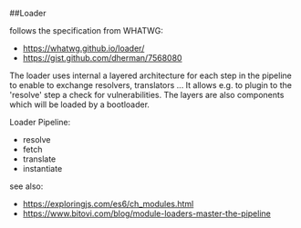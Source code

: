 ##Loader

follows the specification from WHATWG:
- https://whatwg.github.io/loader/
- https://gist.github.com/dherman/7568080

The loader uses internal a layered architecture for each step in the pipeline to enable to exchange resolvers, translators ...
It allows e.g. to plugin to the 'resolve' step a check for vulnerabilities. 
The layers are also components which will be loaded by a bootloader. 

Loader Pipeline:

- resolve
- fetch
- translate
- instantiate


see also:
- https://exploringjs.com/es6/ch_modules.html
- https://www.bitovi.com/blog/module-loaders-master-the-pipeline

